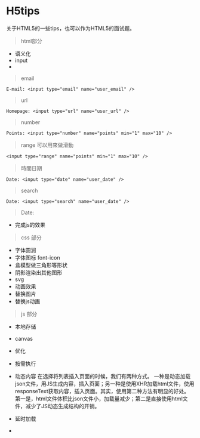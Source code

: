 # H5tips

关于HTML5的一些tips，也可以作为HTML5的面试题。

>html部分

  * 语义化
  * input
  * 

>email
```
E-mail: <input type="email" name="user_email" />
```
>url
```
Homepage: <input type="url" name="user_url" />
```
>number
```
Points: <input type="number" name="points" min="1" max="10" />
```
>range    可以用來做滑動
```
<input type="range" name="points" min="1" max="10" />
```
>時間日期
```
Date: <input type="date" name="user_date" />
```

>search
```
Date: <input type="search" name="user_date" />
```
>Date: 

  * 完成js的效果

>css 部分

  * 字体圆润
  * 字体图标 font-icon
  * 盒模型做三角形等形状
  * 阴影渲染出其他图形
  * svg
  * 动画效果
  * 替换图片
  * 替换js动画

>js  部分

  * 本地存储
  * canvas
  * 优化
  * 按需执行
  * 动态内容
在选择将列表插入页面的时候，我们有两种方式。
一种是动态加载json文件，用JS生成内容，插入页面；另一种是使用XHR加载html文件，使用responseText获取内容，插入页面。其实，使用第二种方法有明显的好处。第一是，html文件体积比json文件小，加载量减少；第二是直接使用html文件，减少了JS动态生成结构的开销。

 * 延时加载
 * 
